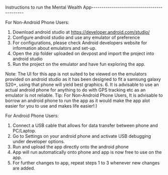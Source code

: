 Instructions to run the Mental Wealth App--------------------------------------------

For Non-Android Phone Users:
1. Download android studio at https://developer.android.com/studio/
2. Configure android studio and use any emulator of preference
3. For configurations, please check Android developers website for information about emulators and set-up.
4. Open the zip folder uploaded on devpost and import the project into android studio
5. Run the project on the emulator and have fun exploring the app.

Note: The UI for this app is not suited to be viewed on the emulators provided on android studio as it has been designed to fit a samsung galaxy S20+, using that phone will yield best graphics.
6. It is advisable to use an actual android phone for anything to do with GPS tracking etc as an emulator is not reliable.
Tip: For Non-Android Phone Users, It is advisable to borrow an android phone to run the app as it would make the app alot easier for you to use and makes life easier!:)

For Android Phone Users:
1. Connect a USB cable that allows for data transfer between phone and PC/Laptop.
2. Go to Settings on your android phone and activate USB debugging under developer options.
3. Run and upload the app directly onto the android phone
4. App will run automatically onto phone and app is now free to use on the app.
5. For further changes to app, repeat steps 1 to 3 whenever new changes are added.

